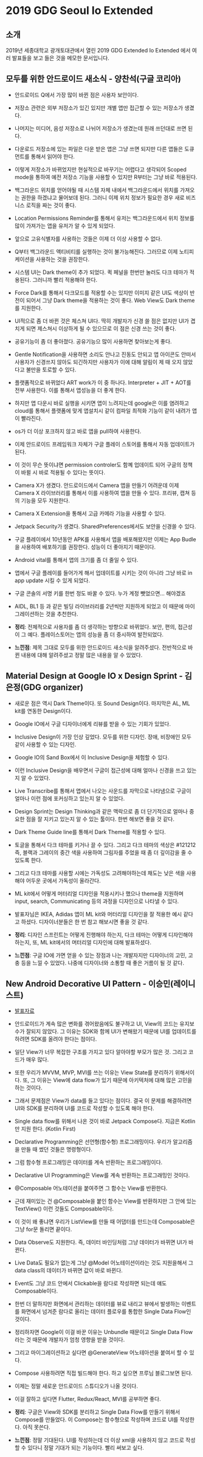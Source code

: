 # 2019 GDG Seoul Io Extended

## 소개
2019년 세종대학교 광개토대관에서 열린 2019 GDG Extended Io Extended 에서 여러 발표들을 보고 들은 것을 메모한 문서입니다.

## 모두를 위한 안드로이드 새소식 - 양찬석(구글 코리아)
* 안드로이드 Q에서 가장 많이 바뀐 점은 사용자 보안이다.

* 저장소 관련은 외부 저장소가 있긴 있지만 개별 앱만 접근할 수 있는 저장소가 생겼다.

* 나머지는 미디어, 음성 저장소로 나뉘어 저장소가 생겼는데 원래 쓰던대로 쓰면 된다.

* 다운로드 저장소에 있는 파일은 다운 받은 앱은 그냥 쓰면 되지만 다른 앱들은 도큐먼트를 통해서 읽어야 한다.

* 이렇게 저장소가 바뀌었지만 현실적으로 바꾸기는 어렵다고 생각되어 Scoped mode을 통하여 예전 저장소 기능을 사용할 수 있지만 R부터는 그냥 바로 적용된다.

* 백그라운드 위치를 얻어야될 때 시스템 자체 내에서 백그라운드에서 위치를 가져오는 권한을 하겠냐고 물어보데 된다. 그러니 이제 위치 정보가 필요한 경우 새로 비즈니스 로직을 짜는 것이 좋다.

* Location Permissions Reminder를 통해서 유저는 백그라운드에서 위치 정보를 많이 가져가는 앱을 유저가 알 수 있게 되었다.

* 앞으로 고유식별자를 사용하는 것들은 이제 더 이상 사용할 수 없다.

* Q부터 백그라운드 액티비티를 실행하는 것이 불가능해진다. 그러므로 이제 노티피케이션을 사용하는 것을 권장한다.

* 시스템 UI는 Dark theme이 추가 되었다. 퀵 페널을 한번만 눌러도 다크 테마가 적용된다. 그러니까 빨리 적용해야 한다.

* Force Dark를 통해서 다크모드를 적용할 수는 있지만 이미지 같은 UI도 색상이 반전이 되어서 그냥 Dark theme을 적용하는 것이 좋다. Web View도 Dark theme를 지원한다.

* UI적으로 좀 더 바뀐 것은 체스쳐 UI다. 딱히 개발자가 신경 쓸 점은 없지만 UI가 겹치게 되면 제스쳐시 이상하게 될 수 있으므로 이 점은 신경 쓰는 것이 좋다.

* 공유기능이 좀 더 좋아졌다. 공유기능으 많이 사용하면 찾아보는게 좋다.

* Gentle Notification을 사용하면 소리도 안나고 진동도 안되고 앱 아이콘도 안떠서 사용자가 신경쓰지 않아도 되긴하지만 사용자가 이에 대해 알림이 제 때 오지 않았다고 불만을 토로할 수 있다.

* 플랫폼적으로 바뀌었다 ART work가 이 중 하나다. Interpreter + JIT + AOT를 전부 사용한다. 이를 통해서 앱성능을 더 좋게 한다.

* 하지만 앱 다운시 바로 실행을 시키면 앱이 느려지는데 google은 이를 염려하고 cloud를 통해서 플랫폼에 맞게 앱설치시 같이 컴파일 최적화 기능이 같이 내려가 앱이 빨라진다.

* os가 더 이상 포크하지 않고 바로 앱을 pull하여 사용한다.

* 이제 안드로이드 프레임워크 자체가 구글 플레이 스토어를 통해서 자동 업데이트가 된다.

* 이 것이 무슨 뜻이냐면 permission controler도 함꼐 업데이트 되어 구글의 정책이 바뀔 시 바로 적용될 수 있다는 뜻이다.

* Camera X가 생겼다. 안드로이드에서 Camera 앱을 만들기 어려운데 이제 Camera X 라이브러리를 통해서 이를 사용하여 앱을 만들 수 있다. 프리뷰, 캡쳐 등의 기능을 모두 지원한다.

* Camera X Extension을 통해서 고급 카메라 기능을 사용할 수 있다.

* Jetpack Security가 생겼다. SharedPreferences에서도 보안을 신경쓸 수 있다.

* 구글 플레이에서 10년동안 APK를 사용해서 앱을 배포해왔지만 이제는 App Budle을 사용하여 배포하기를 권장한다. 성능이 더 좋아지기 때문이다.

* Android vital를 통해서 앱의 크기를 좀 더 줄일 수 있다.

* 앱에서 구글 플레이를 들어가게 해서 업데이트를 시키는 것이 아니라 그냥 바로 in app update 시킬 수 있게 되었다.

* 구글 콘솔의 서명 키를 한번 정도 바꿀 수 있다. 누가 계정 뺏었으면... 해야겠죠

* AIDL, BL1 등 과 같은 빌딩 라이브러리를 2년씩만 지원하게 되었고 이 때문에 마이그레이션하는 것을 추천한다.

* **정리**: 전체적으로 사용자를 좀 더 생각하는 방향으로 바뀌었다. 보안, 편의, 접근성이 그 예다. 플레이스토어는 앱의 성능을 좀 더 중시하여 발전되었다.
* **느낀점**: 제목 그대로 모두를 위한 안드로이드 새소식을 알려주셨다. 전반적으로 바뀐 내용에 대해 알려주셨고 정말 많은 내용을 알 수 있었다.

## Material Design at Google IO x Design Sprint - 김은정(GDG organizer) 
* 새로운 점은 역시 Dark Theme이다. 또 Sound Design이다. 마지막은 AL, ML kit를 연동한 Design이다.

* Google IO에서 구글 디자이너에게 리뷰를 받을 수 있는 기회가 있었다.

* Inclusive Design이 가장 인상 깊었다. 모두를 위한 디자인. 장애, 비장애인 모두 같이 사용할 수 있는 디자인.

* Google IO의 Sand Box에서 이 Inclusive Design을 체험할 수 있다.

* 이런 Inclusive Design을 배우면서 구글이 접근성에 대해 얼마나 신경을 쓰고 있는지 알 수 있었다.

* Live Transcribe를 통해서 앱에서 나오는 사운드를 자막으로 나타냄으로 구글이 얼마나 이런 점에 포커싱하고 있는지 알 수 있었다.

* Design Sprint는 Design Thinking과 같은 맥락으로 좀 더 단기적으로 얼마나 중요한 점을 잘 지키고 있는지 알 수 있는 툴이다. 한번 해보면 좋을 것 같다.

* Dark Theme Guide line를 통해서 Dark Theme를 적용할 수 있다. 

* 토글을 통해서 다크 테마를 키거나 끌 수 있다. 그리고 다크 테마의 색상은 #121212 즉, 블랙과 그레이의 중간 색을 사용하여 그림자를 주었을 때 좀 더 깊이감을 줄 수 있도록 한다.

* 그리고 다크 테마를 사용할 시에는 가독성도 고려해야하는데 채도는 낮은 색을 사용해야 어두운 곳에서 가독성이 올라간다.

* ML kit에서 어떻게 머터리얼 디자인을 적용시키나 했으나 theme을 지원하며 input, search, Communicating 등의 과정을 디자인으로 나타낼 수 있다.

* 발표자님은 IKEA, Adidas 앱이 ML kit와 머터리얼 디자인을 잘 적용한 예시 같다고 하셨다. 디자이너분들은 한 번 참고 해보시면 좋을 것 같다.

* **정리**: 디자인 스프린트는 어떻게 진행해야 하는지, 다크 테마는 어떻게 디자인해야 하는지, 또, ML kit에서의 머터리얼 디자인에 대해 발표하셨다.
* **느낀점**: 구글 IO에 가면 얻을 수 있는 장점과 나는 개발자지만 디자이너의 고민, 고충 등을 느낄 수 있었다. 나중에 디자이너와 소통할 때 좋은 거름이 될 것 같다.

## New Android Decorative UI Pattern - 이승민(레이니스트)
* [발표자료](http://bit.ly/2FljGEp)

* 안드로이드가 계속 많은 변화를 겪어왔음에도 불구하고 UI, View의 코드는 유지보수가 잘되지 않았다. 그 이유는 SDK와 함께 UI가 변해왔기 때문에 UI를 업데이트를 하려면 SDK를 올려야 한다는 점이다.

* 일단 View가 너무 복잡한 구조를 가지고 있다 알아야할 부모가 많은 것. 그리고 코드가 매우 많다.

* 또한 우리가 MVVM, MVP, MVI를 쓰는 이유는 View State를 분리하기 위해서이다. 또, 그 이유는 View에 data flow가 있기 때문에 아키텍처에 대해 많은 고민을 하는 것이다.

* 그래서 문제점은 View가 data를 들고 있다는 점이다. 결국 이 문제를 해결하려면 UI와 SDK를 분리하여 UI를 코드로 작성할 수 있도록 해야 한다.

* Single data flow를 위해서 나온 것이 바로 Jetpack Compose다. 지금은 Kotlin만 지원 한다. (Kotlin First)

* Declarative Programming은 선언형(함수형) 프로그래밍이다. 우리가 알고리즘을 만들 때 썼던 것들은 명령형이다.

* 그럼 함수형 프로그래밍은 데이터를 계속 반환하는 프로그래밍이다.

* Declarative UI Programming은 View를 계속 반환하는 프로그래밍인 것이다.

* @Composable 어노테이션을 붙여주면 그 함수는 View를 반환한다.

* 근데 재미있는 건 @Composable을 붙인 함수는 View를 반환하지만 그 안에 있는 TextView() 이런 것들도 Composable이다.

* 이 것이 왜 좋냐면 우리가 ListView를 만들 때 어댑터를 만드는데 Composable은 그냥 for문 돌리면 끝이다.

* Data Observe도 지원한다. 즉, 데이터 바인딩처럼 그냥 데이터가 바뀌면 UI가 바뀐다.

* Live Data도 필요가 없는게 그냥 @Model 어노테이션이라는 것도 지원을해서 그 data class의 데이터가 바뀌면 값이 바로 바뀐다.

* Event도 그냥 코드 안에서 Clickable을 람다로 작성하면 되는데 얘도 Composable이다.

* 한번 더 말하지만 화면에서 관리하는 데이터를 뷰로 내리고 뷰에서 발생하는 이벤트를 화면에서 넘겨준 람다로 올리는 데이터 플로우를 통합한 Single Data Flow인 것이다.

* 정리하자면 Google이 이걸 바꾼 이유는 Unbundle 때문이고 Single Data Flow라는 것 때문에 개발자가 엄청 영향을 받을 것이다.

* 그리고 마이그레이션하고 싶다면 @GenerateView 어노테아션을 붙여서 할 수 있다.

* Compose 사용하려면 직접 빌드해야 한다. 하고 싶으면 프루님 블로그보면 된다.

* 이제는 정말 새로운 안드로이드 스튜디오가 나올 것이다.

* 이걸 잘하고 싶다면 Flutter, Redux/React, MVI를 공부하면 좋다.

* **정리**: 구글은 View와 SDK를 분리하고 Single Data Flow를 만들기 위해서 Compose를 만들었다. 이 Compose는 함수형으로 작성하며 코드로 UI를 작성한다. 아직 못쓴다.
* **느낀점**: 정말 기대된다. UI를 작성하는데 더 이상 xml을 사용하지 않고 코드로 작성할 수 있다니 정말 기대가 되는 기능이다. 빨리 써보고 싶다.